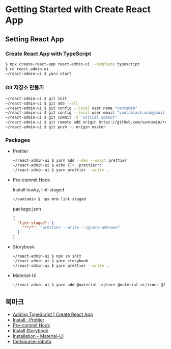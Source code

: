 # Getting Started with Create React App

## Setting React App

### Create React App with TypeScript

```bash
$ npx create-react-app react-admin-ui --template typescript
$ cd react-admin-ui
~/react-admin-ui $ yarn start
```

### Git 저장소 만들기

```bash
~/react-admin-ui $ git init
~/react-admin-ui $ git add --all
~/react-admin-ui $ git config --local user.name "vantamin"
~/react-admin-ui $ git config --local user.email "vantablack.min@gmail.com"
~/react-admin-ui $ git commit -m "Initial commit"
~/react-admin-ui $ git remote add origin https://github.com/vantamin/react-admin-ui.git
~/react-admin-ui $ git push -u origin master
```

### Packages

- Prettier

  ```bash
  ~/react-admin-ui $ yarn add --dev --exact prettier
  ~/react-admin-ui $ echo {}> .prettierrc
  ~/react-admin-ui $ yarn prettier --write .
  ```

- Pre-commit Hook

  Install husky, lint-staged

  ```bash
  ~/vantamin $ npx mrm lint-staged
  ```

  package.json

  ```json
  {
    "lint-staged": {
      "**/*": "prettier --write --ignore-unknown"
    }
  }
  ```

- Storybook

  ```bash
  ~/react-admin-ui $ npx sb init
  ~/react-admin-ui $ yarn storybook
  ~/react-admin-ui $ yarn prettier --write .
  ```

- Material-UI

  ```bash
  ~/react-admin-ui $ yarn add @material-ui/core @material-ui/icons @fontsource/roboto
  ```

## 북마크

- [Adding TypeScript | Create React App](https://create-react-app.dev/docs/adding-typescript/)
- [Install · Prettier](https://prettier.io/docs/en/install.html)
- [Pre-commit Hook](https://prettier.io/docs/en/precommit.html)
- [Install Storybook](https://storybook.js.org/docs/react/get-started/install)
- [Installation - Material-UI](https://material-ui.com/getting-started/installation/)
- [fontsource-roboto](https://www.npmjs.com/package/fontsource-roboto)
